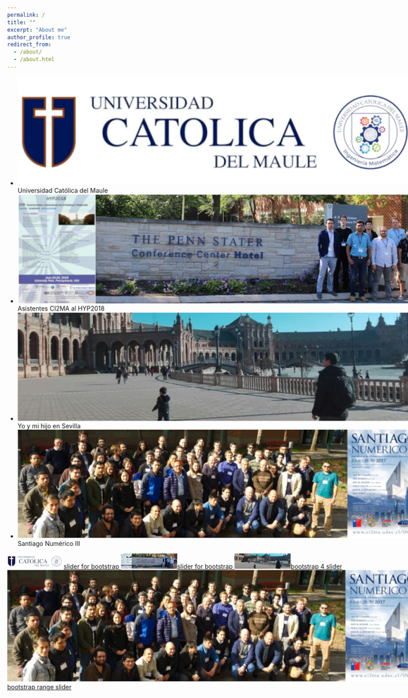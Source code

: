 ```yaml
---
permalink: /
title: ""
excerpt: "About me"
author_profile: true
redirect_from: 
  - /about/
  - /about.html
---
```

<!-- <head>
<style>
* {box-sizing: border-box}
body {font-family: Verdana, sans-serif; margin:0}
.mySlides {display: none}
img {vertical-align: middle;}

/* Slideshow container */
.slideshow-container {
  max-width: 1200px;
  position: relative;
  margin: auto;
}

/* Next & previous buttons */
.prev, .next {
  cursor: pointer;
  position: absolute;
  top: 50%;
  width: auto;
  padding: 16px;
  margin-top: -22px;
  color: white;
  font-weight: bold;
  font-size: 18px;
  transition: 0.6s ease;
  border-radius: 0 3px 3px 0;
  user-select: none;
}

/* Position the "next button" to the right */
.next {
  right: 0;
  border-radius: 3px 0 0 3px;
}

/* On hover, add a black background color with a little bit see-through */
.prev:hover, .next:hover {
  background-color: rgba(0,0,0,0.8);
}

/* Caption text */
.text {
  color: #000000;
  font-size: 15px;
  padding: 8px 12px;
  position: absolute;
  bottom: 8px;
  width: 100%;
  text-align: center;
}

/* Number text (1/4 etc) */
.numbertext {
  color: #000000;
  font-size: 12px;
  padding: 8px 12px;
  position: absolute;
  top: 0;
}

/* The dots/bullets/indicators */
.dot {
  cursor: pointer;
  height: 15px;
  width: 15px;
  margin: 0 2px;
  background-color: #bbb;
  border-radius: 50%;
  display: inline-block;
  transition: background-color 0.6s ease;
}

.active, .dot:hover {
  background-color: #717171;
}

/* Fading animation */
.fade {
  animation-name: fade;
  animation-duration: 1.5s;
}

@keyframes fade {
  from {opacity: .4} 
  to {opacity: 1}
}

/* On smaller screens, decrease text size */
@media only screen and (max-width: 300px) {
  .prev, .next,.text {font-size: 11px}
}
</style>
</head>
<body>

<div class="slideshow-container">

<div class="mySlides fade">
  <div class="numbertext">1 / 4</div>
  <img src="images/ucm_ima.png" style="width:100%">
  <div class="text">Universidad Católica del Maule</div>
</div>

<div class="mySlides fade">
  <div class="numbertext">2 / 4</div>
  <img src="images/hyp2018.png" style="width:100%">
  <div class="text">Integrantes CI2MA en Hyp2018</div>
</div>

<div class="mySlides fade">
  <div class="numbertext">3 / 4</div>
  <img src="images/sn3.png" style="width:100%">
  <div class="text">Santiago Numérico III</div>
</div>

<div class="mySlides fade">
  <div class="numbertext">4 / 4</div>
  <img src="images/svl.png" style="width:100%">
  <div class="text">Mi hijo y yo en Sevilla</div>
</div>

<a class="prev" onclick="plusSlides(-1)">❮</a>
<a class="next" onclick="plusSlides(1)">❯</a>

</div>
<br>

<div style="text-align:center">
  <span class="dot" onclick="currentSlide(1)"></span> 
  <span class="dot" onclick="currentSlide(2)"></span> 
  <span class="dot" onclick="currentSlide(3)"></span> 
  <span class="dot" onclick="currentSlide(4)"></span> 
</div>

<script>
let slideIndex = 1;
showSlides(slideIndex);

function plusSlides(n) {
  showSlides(slideIndex += n);
}

function currentSlide(n) {
  showSlides(slideIndex = n);
}

function showSlides(n) {
  let i;
  let slides = document.getElementsByClassName("mySlides");
  let dots = document.getElementsByClassName("dot");
  if (n > slides.length) {slideIndex = 1}    
  if (n < 1) {slideIndex = slides.length}
  for (i = 0; i < slides.length; i++) {
    slides[i].style.display = "none";  
  }
  for (i = 0; i < dots.length; i++) {
    dots[i].className = dots[i].className.replace(" active", "");
  }
  slides[slideIndex-1].style.display = "block";  
  dots[slideIndex-1].className += " active";
}
</script> -->
<style>
body{
max-width: 1200px;
width: 98%;
margin: 0px auto;
}
</style>

<link rel="stylesheet" type="text/css" href="https://wowslider.com/sliders/demo-81/engine1/style.css" />
<div id="wowslider-container1">

<div class="ws_images">
<ul>
<li><img src="/images/ucm_ima_960_259.png" alt="Hawk : slider bootstrap " title="Universidad Católica del Maule" id="wows1_1" />Universidad Católica del Maule</li>
<li><img src="/images/hyp2018_960_259.png" alt="Hawkb : slider bootstrap " title="Asistentes CI2MA al HYP2018" id="wows1_2" />Asistentes CI2MA al HYP2018</li>
<li><img src="/images/svl_960_259.png" alt="bootstrap slider" title="Yo y mi hijo en Sevilla" id="wows1_3" />Yo y mi hijo en Sevilla</li>
<li><img src="/images/sn3_960_259.png" alt="Red Kite : bootstrap image slider " title="Santiago Numérico III" id="wows1_4" />Santiago Numérico III</li>
</ul>
</div>

<div class="ws_bullets">
<div>
<a href="#" title="ICM_IMA"><img src="/images/ucm_ima_128.png" alt="Universidad Católica del Maule" />slider for bootstrap </a>
<a href="#" title="HYP2018"><img src="/images/hyp2018_128.png" alt="Asistentes CI2MA al HYP2018" />slider for bootstrap </a>
<a href="#" title="Yo y mi hijo en Sevilla"><img src="/images/svl_128.png" alt="Yo y mi hijo en Sevilla" />bootstrap 4 slider </a>
<a href="#" title="Santiago Numérico III"><img src="/images/sn3_128.png" alt="Santiago Numérico III" />bootstrap range slider </a>
</div>
</div>
<div class="ws_shadow"></div>
</div>

<script type="text/javascript" src="https://wowslider.com/images/demo/wowslider.js"></script>
<script type="text/javascript" src="https://wowslider.com/sliders/demo-81/engine1/script.js"></script>

<!-- <div id="effbuttons" class="control-buttons"></div>



<div align="justify" class="warning" style='background-color:#E9D8FD; color: #69337A; border-left: solid #805AD5 4px; border-radius: 4px; padding:0.7em;'>
<span>
<p style='margin-top:1em; text-align:center'>
<b>Educación</b></p>
<p style='margin-left:1em;'>
Doctor en Ciencias Aplicadas c/m Ingeniería Matemática
(Ph.D in Applied Mathematics)
Universidad de Concepción, Concepción, Chile, Noviembre 2019.
<br>
Ingeniero Civil Matemático
(Mathematical Engineer)
Universidad de Concepción, Concepción, Chile, Abril 2015.<br>
Licenciado en Ciencias de la Ingeniería Matemática
(Bachelor of Sciences in Mathematical Engineering)
Universidad de Concepción, Concepción, Chile, Julio 2013.
</p>


<p style='margin-top:1em; text-align:center'>
<b>Intereses de investigación (Research Interests)</b></p>
<p style='margin-left:1em;'>
<ul>
<li>Análisis numérico de ecuaciones diferenciales parciales.</li>
<li>Modelamiento matemático de procesos de sedimentación polidispersa.</li>
<li>Sistemas de ecuaciones diferenciales hiperbólicos con productos no conservativos.</li>
<li>Métodos numéricos para sistemas de EDP’s hiperbólicas con productos no conservativos.</li>
<li>Modelos shallow water multicapa para sedimentación polidispersa.</li>
</ul>
</p>

<p style='margin-top:1em; text-align:center'>
<b>Contacto (Contact)</b></p>
<p style='margin-left:1em;'>
Facultad de Ciencias Básicas<br>
Departamento de Matemática, Física y Estadística<br>
Universidad Católica del Maule<br>
Campus San Miguel, Avenida San Miguel 3605<br>
Talca, Chile<br>
email: vosores@ucm.cl
</p>


<p style='margin-bottom:1em; margin-right:1em; text-align:right; font-family:Georgia'> <b>- Víctor Andrés Osores Escalona</b>
</p></span>
</div> -->
